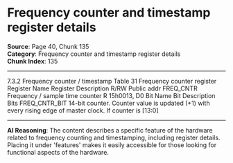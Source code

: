 # Frequency counter and timestamp register details

**Source**: Page 40, Chunk 135  
**Category**: Frequency counter and timestamp register details  
**Chunk Index**: 135

---

7.3.2 Frequency counter / timestamp
Table 31 Frequency counter register
Register Name Register Description R/RW Public addr
FREQ_CNTR Frequency / sample time counter R 15h0013, D0
Bit Name Bit Description Bits
FREQ_CNTR_BIT 14-bit counter. Counter value is updated (+1) with every rising edge of master clock. If counter is [13:0]

---

**AI Reasoning**: The content describes a specific feature of the hardware related to frequency counting and timestamping, including register details. Placing it under 'features' makes it easily accessible for those looking for functional aspects of the hardware.

